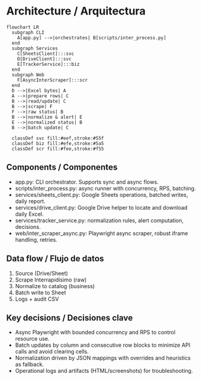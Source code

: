 # Architecture / Arquitectura

```mermaid
flowchart LR
  subgraph CLI
    A[app.py] -->|orchestrates| B[scripts/inter_process.py]
  end
  subgraph Services
    C[SheetsClient]:::svc
    D[DriveClient]:::svc
    E[TrackerService]:::biz
  end
  subgraph Web
    F[AsyncInterScraper]:::scr
  end
  D -->|Excel bytes| A
  A -->|prepare rows| C
  B -->|read/update| C
  B -->|scrape| F
  F -->|raw status| B
  B -->|normalize & alert| E
  E -->|normalized status| B
  B -->|batch update| C

  classDef svc fill:#eef,stroke:#55f
  classDef biz fill:#efe,stroke:#5a5
  classDef scr fill:#fee,stroke:#f55
```

## Components / Componentes
- app.py: CLI orchestrator. Supports sync and async flows.
- scripts/inter_process.py: async runner with concurrency, RPS, batching.
- services/sheets_client.py: Google Sheets operations, batched writes, daily report.
- services/drive_client.py: Google Drive helper to locate and download daily Excel.
- services/tracker_service.py: normalization rules, alert computation, decisions.
- web/inter_scraper_async.py: Playwright async scraper, robust iframe handling, retries.

## Data flow / Flujo de datos
1) Source (Drive/Sheet)
2) Scrape Interrapidísimo (raw)
3) Normalize to catalog (business)
4) Batch write to Sheet
5) Logs + audit CSV

## Key decisions / Decisiones clave
- Async Playwright with bounded concurrency and RPS to control resource use.
- Batch updates by column and consecutive row blocks to minimize API calls and avoid clearing cells.
- Normalization driven by JSON mappings with overrides and heuristics as fallback.
- Operational logs and artifacts (HTML/screenshots) for troubleshooting.
